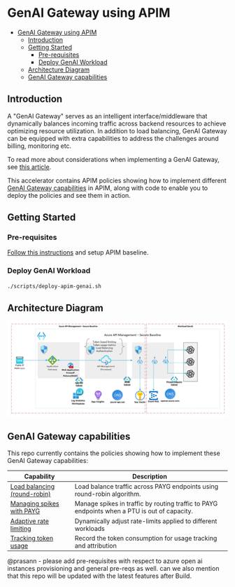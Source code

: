 # GenAI Gateway using APIM

- [GenAI Gateway using APIM](#genai-gateway-using-apim)
  - [Introduction](#introduction)
  - [Getting Started](#getting-started)
    - [Pre-requisites](#pre-requisites)
    - [Deploy GenAI Workload](#deploy-genai-workload)
  - [Architecture Diagram](#architecture-diagram)
  - [GenAI Gateway capabilities](#genai-gateway-capabilities)


## Introduction

A "GenAI Gateway" serves as an intelligent interface/middleware that dynamically balances incoming traffic across backend resources to achieve optimizing resource utilization. In addition to load balancing, GenAI Gateway can be equipped with extra capabilities to address the challenges around billing, monitoring etc.

To read more about considerations when implementing a GenAI Gateway, see [this article](https://learn.microsoft.com/ai/playbook/technology-guidance/generative-ai/dev-starters/genai-gateway/).

This accelerator contains APIM policies showing how to implement different [GenAI Gateway capabilities](#gateway-capabilities) in APIM, along with code to enable you to deploy the policies and see them in action.

## Getting Started

### Pre-requisites

[Follow this instructions](./../scenarios/apim-baseline/readme.md) and setup APIM baseline.

### Deploy GenAI Workload

```bash
./scripts/deploy-apim-genai.sh
```

## Architecture Diagram

![Architectural diagram showing an Azure API Management deployment in a virtual network with AOAI as backend.](../../docs/images/apim-workload-ai.jpg)

## GenAI Gateway capabilities

This repo currently contains the policies showing how to implement these GenAI Gateway capabilities:

| Capability                                                                      | Description                                                             |
| ------------------------------------------------------------------------------- | ----------------------------------------------------------------------- |
| [Load balancing (round-robin)](./capabilities/load-balancing-round-robin/Readme.md) | Load balance traffic across PAYG endpoints using round-robin algorithm. |
| [Managing spikes with PAYG](./capabilities/manage-spikes-with-payg/README.md) | Manage spikes in traffic by routing traffic to PAYG endpoints when a PTU is out of capacity. |
| [Adaptive rate limiting](./capabilities/rate-limiting/README.md) | Dynamically adjust rate-limits applied to different workloads|
| [Tracking token usage](./capabilities/usage-tracking//README.md) | Record the token consumption for usage tracking and attribution|

@prasann - please add pre-requisites with respect to azure open ai instances provisioning and general pre-reqs as well. can we also mention that this repo will be updated with the latest features after Build.